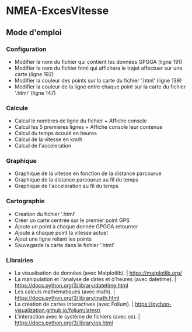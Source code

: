 # NMEA-ExcesVitesse

## Mode d'emploi
### Configuration
- Modifier le nom du fichier qui contient les données GPGGA (ligne 191)
- Modifier le nom du fichier html qui affichera le trajet affectuer sur une carte (ligne 192)
- Modifier la couleur des points sur la carte du fichier '.html' (ligne 139)
- Modifier la couleur de la ligne entre chaque point sur la carte du fichier '.html' (ligne 147)

### Calcule
- Calcul le nombres de ligne du fichier + Affiche console
- Calcul les 5 premieres lignes + Affiche console leur contenue
- Calcul du temps écoulé en heures 
- Calcul de la vitesse en km/h
- Calcul de l'acceleration

### Graphique
- Graphique de la vitesse en fonction de la distance parcourue
- Graphique de la distance parcourue au fil du temps
- Graphique de l'acceleration au fil du temps

### Cartographie
- Creation du fichier '.html'
- Créer un carte centrée sur le premier point GPS
- Ajoute un point à chaque donnée GPGGA retourner
- Ajoute à chaque point la vitesse actuel
- Ajout une ligne reliant les points
- Sauvegarde la carte dans le fichier '.html'

### Librairies
- La visualisation de données (avec Matplotlib). | https://matplotlib.org/
- La manipulation et l'analyse de dates et d'heures (avec datetime). | https://docs.python.org/3/library/datetime.html
- Les calculs mathématiques (avec math). | https://docs.python.org/3/library/math.html
- La création de cartes interactives (avec Folium). | https://python-visualization.github.io/folium/latest/
- L'interaction avec le système de fichiers (avec os). | https://docs.python.org/3/library/os.html